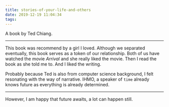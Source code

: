 ```yaml
---
title: stories-of-your-life-and-others
date: 2019-12-19 11:04:34
tags:
---
```


A book by Ted Chiang.

---

This book was recommend by a girl I loved. Although we separated eventually, this book serves as a token of our relationship. Both of us have watched the movie *Arrival* and she really liked the movie. Then I read the book as she told me to. And I liked the writing.

Probably because Ted is also from computer science background, I felt resonating with the way of narrative. IHMO, a speaker of `time` already knows future as everything is already determined.

---

However, I am happy that future awaits, a lot can happen still.
